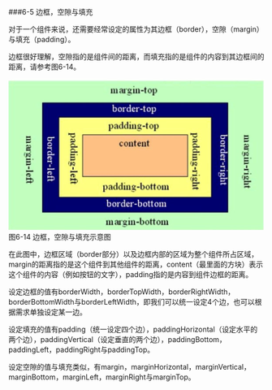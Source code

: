 ###6-5 边框，空隙与填充

对于一个组件来说，还需要经常设定的属性为其边框（border），空隙（margin）与填充（padding）。

边框很好理解，空隙指的是组件间的距离，而填充指的是组件的内容到其边框间的距离，请参考图6-14。

![](/assets/6-14.jpg)图6-14 边框，空隙与填充示意图


在此图中，边框区域（border部分）以及边框内部的区域为整个组件所占区域，margin的距离指的是这个组件到其他组件的距离，content（最里面的方块）表示这个组件的内容（例如按钮的文字），padding指的是内容到组件边框的距离。

设定边框的值有borderWidth，borderTopWidth，borderRightWidth，borderBottomWidth与borderLeftWidth，即我们可以统一设定4个边，也可以根据需求单独设定某一边。

设定填充的值有padding（统一设定四个边），paddingHorizontal（设定水平的两个边），paddingVertical（设定垂直的两个边），paddingBottom，paddingLeft，paddingRight与paddingTop。

设定空隙的值与填充类似，有margin，marginHorizontal，marginVertical，marginBottom，marginLeft，marginRight与marginTop。